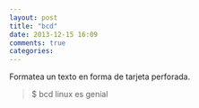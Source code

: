 ```yaml
---
layout: post
title: "bcd"
date: 2013-12-15 16:09
comments: true
categories: 
---
```

Formatea un texto en forma de tarjeta perforada.

>$ bcd linux es genial

